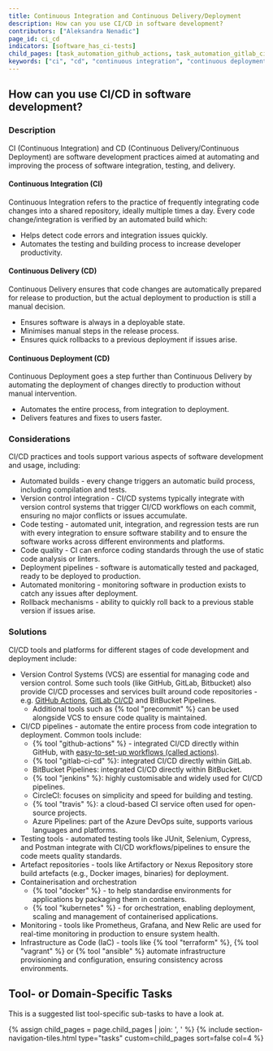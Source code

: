 ```yaml
---
title: Continuous Integration and Continuous Delivery/Deployment
description: How can you use CI/CD in software development?
contributors: ["Aleksandra Nenadic"]
page_id: ci_cd
indicators: [software_has_ci-tests]
child_pages: [task_automation_github_actions, task_automation_gitlab_ci_cd]
keywords: ["ci", "cd", "continuous integration", "continuous deployment"]
---
```


## How can you use CI/CD in software development?

### Description

CI (Continuous Integration) and CD (Continuous Delivery/Continuous Deployment) are software development practices aimed at automating and improving the process of software integration, testing, and delivery.

#### Continuous Integration (CI)

Continuous Integration refers to the practice of frequently integrating code changes into a shared repository, ideally multiple times a day.
Every code change/integration is verified by an automated build which:

- Helps detect code errors and integration issues quickly.
- Automates the testing and building process to increase developer productivity.

#### Continuous Delivery (CD)

Continuous Delivery ensures that code changes are automatically prepared for release to production, but the actual deployment to production is still a manual decision.

- Ensures software is always in a deployable state.
- Minimises manual steps in the release process.
- Ensures quick rollbacks to a previous deployment if issues arise.

#### Continuous Deployment (CD)

Continuous Deployment goes a step further than Continuous Delivery by automating the deployment of changes directly to production without manual intervention.

- Automates the entire process, from integration to deployment.
- Delivers features and fixes to users faster.

### Considerations

CI/CD practices and tools support various aspects of software development and usage, including:

- Automated builds - every change triggers an automatic build process, including compilation and tests.
- Version control integration - CI/CD systems typically integrate with version control systems that trigger CI/CD workflows on each commit, ensuring no major conflicts or issues accumulate.
- Code testing - automated unit, integration, and regression tests are run with every integration to ensure software stability and to ensure the software works across different environments and platforms.
- Code quality - CI can enforce coding standards through the use of static code analysis or linters.
- Deployment pipelines - software is automatically tested and packaged, ready to be deployed to production.
- Automated monitoring - monitoring software in production exists to catch any issues after deployment.
- Rollback mechanisms - ability to quickly roll back to a previous stable version if issues arise.

### Solutions

CI/CD tools and platforms for different stages of code development and deployment include:

- Version Control Systems (VCS) are essential for managing code and version control. Some such tools (like GitHub, GitLab, Bitbucket)
  also provide CI/CD processes and services built around code repositories - e.g. [GitHub Actions][task_automation_github_actions], [GitLab CI/CD][task_automation_gitlab_ci_cd] and BitBucket Pipelines.
    - Additional tools such as {% tool "precommit" %} can be used alongside VCS to ensure code quality is maintained.
- CI/CD pipelines - automate the entire process from code integration to deployment. Common tools include:
    - {% tool "github-actions" %} - integrated CI/CD directly within GitHub, with [easy-to-set-up workflows (called actions)][task_automation_github_actions].
    - {% tool "gitlab-ci-cd" %}: integrated CI/CD directly within GitLab.
    - BitBucket Pipelines: integrated CI/CD directly within BitBucket.
    - {% tool "jenkins" %}: highly customisable and widely used for CI/CD pipelines.
    - CircleCI: focuses on simplicity and speed for building and testing.
    - {% tool "travis" %}: a cloud-based CI service often used for open-source projects.
    - Azure Pipelines: part of the Azure DevOps suite, supports various languages and platforms.
- Testing tools - automated testing tools like JUnit, Selenium, Cypress, and Postman integrate with CI/CD workflows/pipelines to ensure the code meets quality standards.
- Artefact repositories - tools like Artifactory or Nexus Repository store build artefacts (e.g., Docker images, binaries) for deployment.
- Containerisation and orchestration
    - {% tool "docker" %} - to help standardise environments for applications by packaging them in containers.
    - {% tool "kubernetes" %} - for orchestration, enabling deployment, scaling and management of containerised applications.
- Monitoring - tools like Prometheus, Grafana, and New Relic are used for real-time monitoring in production to ensure system health.
- Infrastructure as Code (IaC) - tools like {% tool "terraform" %}, {% tool "vagrant" %} or {% tool "ansible" %} automate infrastructure provisioning and configuration, ensuring consistency across environments.

## Tool- or Domain-Specific Tasks

This is a suggested list tool-specific sub-tasks to have a look at.

{% assign child_pages = page.child_pages | join: ', ' %}
{% include section-navigation-tiles.html type="tasks" custom=child_pages sort=false col=4 %}

[task_automation_github_actions]: ./task_automation_github_actions
[task_automation_gitlab_ci_cd]: ./task_automation_gitlab_ci_cd